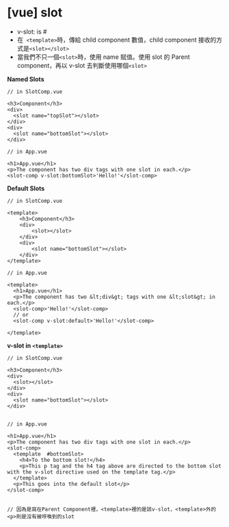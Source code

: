 # [vue] slot

- v-slot: is #
- 在` <template>`時，傳給 child component 數值，child component 接收的方式是`<slot></slot>`
- 當我們不只一個`<slot>`時，使用 name 賦值。使用 slot 的 Parent component，再以 v-slot 去判斷使用哪個`<slot>`

**Named Slots**

```
// in SlotComp.vue

<h3>Component</h3>
<div>
  <slot name="topSlot"></slot>
</div>
<div>
  <slot name="bottomSlot"></slot>
</div>

// in App.vue

<h1>App.vue</h1>
<p>The component has two div tags with one slot in each.</p>
<slot-comp v-slot:bottomSlot>'Hello!'</slot-comp>

```

**Default Slots**

```
// in SlotComp.vue

<template>
    <h3>Component</h3>
    <div>
        <slot></slot>
    </div>
    <div>
        <slot name="bottomSlot"></slot>
    </div>
</template>

// in App.vue

<template>
  <h1>App.vue</h1>
  <p>The component has two &lt;div&gt; tags with one &lt;slot&gt; in each.</p>
  <slot-comp>'Hello!'</slot-comp>
  // or
  <slot-comp v-slot:default>'Hello!'</slot-comp>

</template>

```

**v-slot in `<template>`**

```
// in SlotComp.vue

<h3>Component</h3>
<div>
  <slot></slot>
</div>
<div>
  <slot name="bottomSlot"></slot>
</div>


// in App.vue

<h1>App.vue</h1>
<p>The component has two div tags with one slot in each.</p>
<slot-comp>
  <template  #bottomSlot>
    <h4>To the bottom slot!</h4>
    <p>This p tag and the h4 tag above are directed to the bottom slot with the v-slot directive used on the template tag.</p>
  </template>
  <p>This goes into the default slot</p>
</slot-comp>


// 因為是寫在Parent Component裡，<template>裡的是該v-slot，<template>外的<p>則是沒有被呼喚到的slot

```
